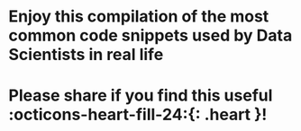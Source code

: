# Enjoy this compilation of the most common code snippets used by Data Scientists in real life

# Please share if you find this useful :octicons-heart-fill-24:{: .heart }!
